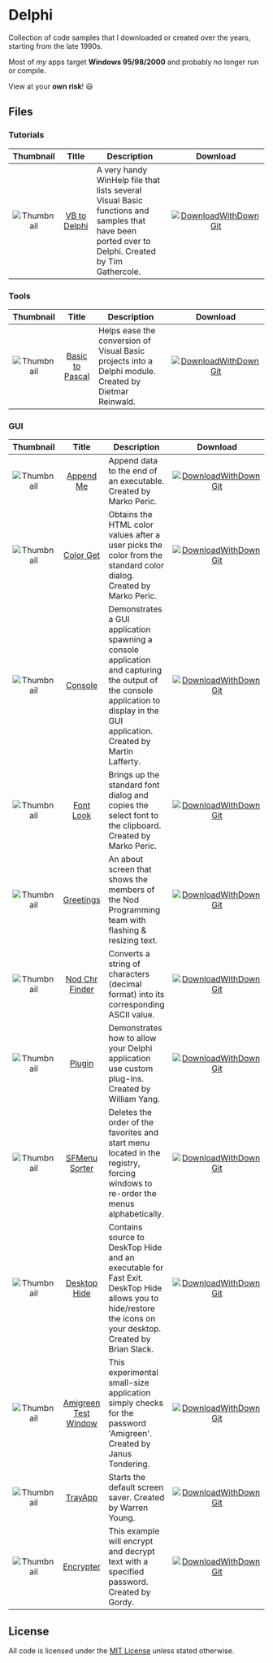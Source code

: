 # Delphi

Collection of code samples that I downloaded or created over the years, starting from the late 1990s.

Most of *my* apps target **Windows 95/98/2000** and probably no longer run or compile.

View at your **own risk**! :smiley:

## Files

### Tutorials
Thumbnail | Title | Description | Download
:----:|:----:|------|:----:
![Thumbnail](https://dindoliboon.github.io/repo/archive/delphi/screenshot/vb2dcon.png) | [VB to Delphi](https://github.com/dindoliboon/archive/tree/master/delphi/vb2dcon) | A very handy WinHelp file that lists several Visual Basic functions and samples that have been ported over to Delphi. Created by Tim Gathercole. | [![DownloadWithDownGit]](https://dindoliboon.github.io/DownGit/#/home?url=https://github.com/dindoliboon/archive/tree/master/delphi/vb2dcon&rootDirectory=false)

### Tools
Thumbnail | Title | Description | Download
:----:|:----:|------|:----:
![Thumbnail](https://dindoliboon.github.io/repo/archive/delphi/screenshot/bastopas.png) | [Basic to Pascal](https://github.com/dindoliboon/archive/tree/master/delphi/bastopas) | Helps ease the conversion of Visual Basic projects into a Delphi module. Created by Dietmar Reinwald. | [![DownloadWithDownGit]](https://dindoliboon.github.io/DownGit/#/home?url=https://github.com/dindoliboon/archive/tree/master/delphi/bastopas&rootDirectory=false)

### GUI
Thumbnail | Title | Description | Download
:----:|:----:|------|:----:
![Thumbnail](https://dindoliboon.github.io/repo/archive/delphi/screenshot/appendme.png) | [Append Me](https://github.com/dindoliboon/archive/tree/master/delphi/appendme) | Append data to the end of an executable. Created by Marko Peric. | [![DownloadWithDownGit]](https://dindoliboon.github.io/DownGit/#/home?url=https://github.com/dindoliboon/archive/tree/master/delphi/appendme&rootDirectory=false)
![Thumbnail](https://dindoliboon.github.io/repo/archive/delphi/screenshot/colorget.png) | [Color Get](https://github.com/dindoliboon/archive/tree/master/delphi/colorget) | Obtains the HTML color values after a user picks the color from the standard color dialog. Created by Marko Peric. | [![DownloadWithDownGit]](https://dindoliboon.github.io/DownGit/#/home?url=https://github.com/dindoliboon/archive/tree/master/delphi/colorget&rootDirectory=false)
![Thumbnail](https://dindoliboon.github.io/repo/archive/delphi/screenshot/console.png) | [Console](https://github.com/dindoliboon/archive/tree/master/delphi/console) | Demonstrates a GUI application spawning a console application and capturing the output of the console application to display in the GUI application. Created by Martin Lafferty. | [![DownloadWithDownGit]](https://dindoliboon.github.io/DownGit/#/home?url=https://github.com/dindoliboon/archive/tree/master/delphi/console&rootDirectory=false)
![Thumbnail](https://dindoliboon.github.io/repo/archive/delphi/screenshot/fontlook.png) | [Font Look](https://github.com/dindoliboon/archive/tree/master/delphi/fontlook) | Brings up the standard font dialog and copies the select font to the clipboard. Created by Marko Peric. | [![DownloadWithDownGit]](https://dindoliboon.github.io/DownGit/#/home?url=https://github.com/dindoliboon/archive/tree/master/delphi/fontlook&rootDirectory=false)
![Thumbnail](https://dindoliboon.github.io/repo/archive/delphi/screenshot/gret.png) | [Greetings](https://github.com/dindoliboon/archive/tree/master/delphi/gret) | An about screen that shows the members of the Nod Programming team with flashing & resizing text. | [![DownloadWithDownGit]](https://dindoliboon.github.io/DownGit/#/home?url=https://github.com/dindoliboon/archive/tree/master/delphi/gret&rootDirectory=false)
![Thumbnail](https://dindoliboon.github.io/repo/archive/delphi/screenshot/ncf3.png) | [Nod Chr Finder](https://github.com/dindoliboon/archive/tree/master/delphi/ncf3) | Converts a string of characters (decimal format) into its corresponding ASCII value. | [![DownloadWithDownGit]](https://dindoliboon.github.io/DownGit/#/home?url=https://github.com/dindoliboon/archive/tree/master/delphi/ncf3&rootDirectory=false)
![Thumbnail](https://dindoliboon.github.io/repo/archive/delphi/screenshot/plugin.png) | [Plugin](https://github.com/dindoliboon/archive/tree/master/delphi/plugin) | Demonstrates how to allow your Delphi application use custom plug-ins. Created by William Yang. | [![DownloadWithDownGit]](https://dindoliboon.github.io/DownGit/#/home?url=https://github.com/dindoliboon/archive/tree/master/delphi/plugin&rootDirectory=false)
![Thumbnail](https://dindoliboon.github.io/repo/archive/delphi/screenshot/sfms.png) | [SFMenu Sorter](https://github.com/dindoliboon/archive/tree/master/delphi/sfms) | Deletes the order of the favorites and start menu located in the registry, forcing windows to re-order the menus alphabetically. | [![DownloadWithDownGit]](https://dindoliboon.github.io/DownGit/#/home?url=https://github.com/dindoliboon/archive/tree/master/delphi/sfms&rootDirectory=false)
![Thumbnail](https://dindoliboon.github.io/repo/archive/delphi/screenshot/smallexe.png) | [Desktop Hide](https://github.com/dindoliboon/archive/tree/master/delphi/smallexe) | Contains source to DeskTop Hide and an executable for Fast Exit. DeskTop Hide allows you to hide/restore the icons on your desktop. Created by Brian Slack. | [![DownloadWithDownGit]](https://dindoliboon.github.io/DownGit/#/home?url=https://github.com/dindoliboon/archive/tree/master/delphi/smallexe&rootDirectory=false)
![Thumbnail](https://dindoliboon.github.io/repo/archive/delphi/screenshot/testwin.png) | [Amigreen Test Window](https://github.com/dindoliboon/archive/tree/master/delphi/testwin) | This experimental small-size application simply checks for the password 'Amigreen'. Created by Janus Tondering. | [![DownloadWithDownGit]](https://dindoliboon.github.io/DownGit/#/home?url=https://github.com/dindoliboon/archive/tree/master/delphi/testwin&rootDirectory=false)
![Thumbnail](https://dindoliboon.github.io/repo/archive/delphi/screenshot/trayapp.png) | [TrayApp](https://github.com/dindoliboon/archive/tree/master/delphi/trayapp) | Starts the default screen saver. Created by Warren Young. | [![DownloadWithDownGit]](https://dindoliboon.github.io/DownGit/#/home?url=https://github.com/dindoliboon/archive/tree/master/delphi/trayapp&rootDirectory=false)
![Thumbnail](https://dindoliboon.github.io/repo/archive/delphi/screenshot/window.png) | [Encrypter](https://github.com/dindoliboon/archive/tree/master/delphi/window) | This example will encrypt and decrypt text with a specified password. Created by Gordy. | [![DownloadWithDownGit]](https://dindoliboon.github.io/DownGit/#/home?url=https://github.com/dindoliboon/archive/tree/master/delphi/window&rootDirectory=false)

## License
All code is licensed under the [MIT License](https://opensource.org/licenses/MIT) unless stated otherwise.

[DownloadWithDownGit]: https://dindoliboon.github.io/image/button-gh-download-large.png "Download with DownGit"
